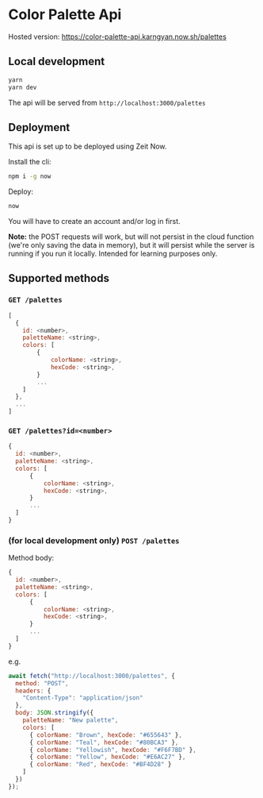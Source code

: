 # Color Palette Api

Hosted version: https://color-palette-api.karngyan.now.sh/palettes

## Local development

```sh
yarn
yarn dev
```

The api will be served from `http://localhost:3000/palettes`

## Deployment

This api is set up to be deployed using Zeit Now.

Install the cli:

```sh
npm i -g now
```

Deploy:

```sh
now
```

You will have to create an account and/or log in first.

**Note:** the POST requests will work, but will not persist in the cloud function (we're only saving the data in memory), but it will persist while the server is running if you run it locally. Intended for learning purposes only.

## Supported methods

### `GET /palettes`

```js
[
  {
    id: <number>,
    paletteName: <string>,
    colors: [
        {
            colorName: <string>,
            hexCode: <string>,
        }
        ...
    ]
  },
  ...
]
```

### `GET /palettes?id=<number>`

```js
{
  id: <number>,
  paletteName: <string>,
  colors: [
      {
          colorName: <string>,
          hexCode: <string>,
      }
      ...
  ]
}
```

### (for local development only) `POST /palettes`

Method body:

```js
{
  id: <number>,
  paletteName: <string>,
  colors: [
      {
          colorName: <string>,
          hexCode: <string>,
      }
      ...
  ]
}
```

e.g.

```js
await fetch("http://localhost:3000/palettes", {
  method: "POST",
  headers: {
    "Content-Type": "application/json"
  },
  body: JSON.stringify({
    paletteName: "New palette",
    colors: [
      { colorName: "Brown", hexCode: "#655643" },
      { colorName: "Teal", hexCode: "#80BCA3" },
      { colorName: "Yellowish", hexCode: "#F6F7BD" },
      { colorName: "Yellow", hexCode: "#E6AC27" },
      { colorName: "Red", hexCode: "#BF4D28" }
    ]
  })
});
```
